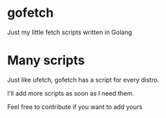# gofetch
Just my little fetch scripts written in Golang

# Many scripts
Just like ufetch, gofetch has a script for every distro.

I'll add more scripts as soon as I need them.

Feel free to contribute if you want to add yours
